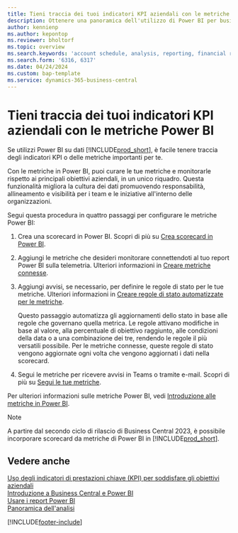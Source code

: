 ```yaml
---
title: Tieni traccia dei tuoi indicatori KPI aziendali con le metriche Power BI
description: Ottenere una panoramica dell'utilizzo di Power BI per business intelligence e KPI dai dati di Business Central.
author: kennienp
ms.author: kepontop
ms.reviewer: bholtorf
ms.topic: overview
ms.search.keywords: 'account schedule, analysis, reporting, financial report, business intelligence, KPI'
ms.search.form: '6316, 6317'
ms.date: 04/24/2024
ms.custom: bap-template
ms.service: dynamics-365-business-central
---
```


# <a name="track-your-business-kpis-with-power-bi-metrics"></a>Tieni traccia dei tuoi indicatori KPI aziendali con le metriche Power BI

Se utilizzi Power BI su dati [!INCLUDE[prod_short](includes/prod_short.md)], è facile tenere traccia degli indicatori KPI o delle metriche importanti per te.

Con le metriche in Power BI, puoi curare le tue metriche e monitorarle rispetto ai principali obiettivi aziendali, in un unico riquadro. Questa funzionalità migliora la cultura dei dati promuovendo responsabilità, allineamento e visibilità per i team e le iniziative all'interno delle organizzazioni.

Segui questa procedura in quattro passaggi per configurare le metriche Power BI:

1. Crea una scorecard in Power BI. Scopri di più su [Crea scorecard in Power BI](/power-bi/create-reports/service-goals-create).  
2. Aggiungi le metriche che desideri monitorare connettendoti al tuo report Power BI sulla telemetria. Ulteriori informazioni in [Creare metriche connesse](/power-bi/create-reports/service-goals-create-connected).  
3. Aggiungi avvisi, se necessario, per definire le regole di stato per le tue metriche. Ulteriori informazioni in [Creare regole di stato automatizzate per le metriche](/power-bi/create-reports/service-metrics-status-rules).  

    Questo passaggio automatizza gli aggiornamenti dello stato in base alle regole che governano quella metrica. Le regole attivano modifiche in base al valore, alla percentuale di obiettivo raggiunto, alle condizioni della data o a una combinazione dei tre, rendendo le regole il più versatili possibile. Per le metriche connesse, queste regole di stato vengono aggiornate ogni volta che vengono aggiornati i dati nella scorecard.
4. Segui le metriche per ricevere avvisi in Teams o tramite e-mail. Scopri di più su [Segui le tue metriche](/power-bi/create-reports/service-metrics-follow).  

Per ulteriori informazioni sulle metriche Power BI, vedi [Introduzione alle metriche in Power BI](/power-bi/create-reports/service-goals-introduction).

> [!NOTE]
> A partire dal secondo ciclo di rilascio di Business Central 2023, è possibile incorporare scorecard da metriche di Power BI in [!INCLUDE[prod_short](includes/prod_short.md)].

## <a name="see-also"></a>Vedere anche

[Uso degli indicatori di prestazioni chiave (KPI) per soddisfare gli obiettivi aziendali](analytics-about-kpis.md)  
[Introduzione a Business Central e Power BI](admin-powerbi.md)  
[Usare i report Power BI](across-working-with-powerbi.md)  
[Panoramica dell'analisi](reports-bi-reporting.md)  

[!INCLUDE[footer-include](includes/footer-banner.md)]
